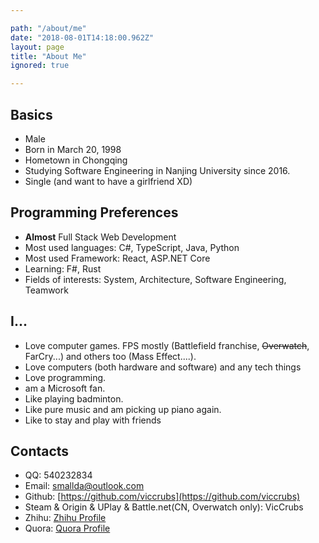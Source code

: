 ```yaml
---

path: "/about/me"
date: "2018-08-01T14:18:00.962Z"
layout: page
title: "About Me"
ignored: true

---
```


## Basics

- Male
- Born in March 20, 1998
- Hometown in Chongqing
- Studying Software Engineering in Nanjing University since 2016.
- Single (and want to have a girlfriend XD)

## Programming Preferences

- **Almost** Full Stack Web Development
- Most used languages: C#, TypeScript, Java, Python
- Most used Framework: React, ASP.NET Core
- Learning: F#, Rust
- Fields of interests: System, Architecture, Software Engineering, Teamwork

## I...

- Love computer games. FPS mostly (Battlefield franchise, ~~Overwatch~~, FarCry...) and others too (Mass Effect....).
- Love computers (both hardware and software) and any tech things
- Love programming.
- am a Microsoft fan.
- Like playing badminton.
- Like pure music and am picking up piano again.
- Like to stay and play with friends


## Contacts

- QQ: 540232834
- Email: [smallda@outlook.com](mailto:smallda@outlook.com)
- Github: [https://github.com/viccrubs](https://github.com/viccrubs)
- Steam & Origin & UPlay & Battle.net(CN, Overwatch only): VicCrubs
- Zhihu: [Zhihu Profile](https://zhihu.com/people/VicCrubs)
- Quora: [Quora Profile](https://www.quora.com/profile/Chen-Junda-3)
